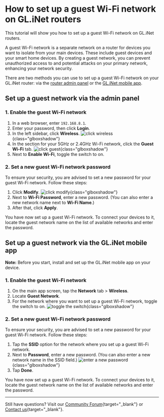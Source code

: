 # How to set up a guest Wi-Fi network on GL.iNet routers

This tutorial will show you how to set up a guest Wi-Fi network on GL.iNet routers. 

A guest Wi-Fi network is a separate network on a router for devices you want to isolate from your main devices. These include guest devices and your smart home devices. By creating a guest network, you can prevent unauthorized access to and potential attacks on your primary network, enhancing your network security. 

There are two methods you can use to set up a guest Wi-Fi network on your GL.iNet router: via the [router admin panel](#set-up-a-guest-network-via-the-admin-panel) or the [GL.iNet mobile app](#set-up-a-guest-network-via-the-glinet-mobile-app). 

## Set up a guest network via the admin panel 

### 1. Enable the guest Wi-Fi network

1. In a web browser, enter `192.168.8.1`. 
2. Enter your password, then click **Login**. 
3. In the left sidebar, click **Wireless**.
![click wireless](https://static.gl-inet.com/docs/router/en/4/tutorials/how_to_set_up_a_guest_network/click-wireless.jpeg){class="glboxshadow"}
4. In the section for your 5GHz or 2.4GHz Wi-Fi network, click the **Guest Wi-Fi** tab. 
![click guest](https://static.gl-inet.com/docs/router/en/4/tutorials/how_to_set_up_a_guest_network/click-guest-wifi.jpeg){class="glboxshadow"}
5. Next to **Enable Wi-Fi**, toggle the switch to on. 

### 2. Set a new guest Wi-Fi network password

To ensure your security, you are advised to set a new password for your guest Wi-Fi network. Follow these steps: 

1. Click **Modify**.
![click modify](https://static.gl-inet.com/docs/router/en/4/tutorials/how_to_set_up_a_guest_network/click-modify.jpeg){class="glboxshadow"}
2. Next to **Wi-Fi Password**, enter a new password. (You can also enter a new network name next to **Wi-Fi Name**.)
3. After that, click **Apply**.

You have now set up a guest Wi-Fi network. To connect your devices to it, locate the guest network name on the list of available networks and enter the password.  

## Set up a guest network via the GL.iNet mobile app

**Note:** Before you start, install and set up the GL.iNet mobile app on your device. 

### 1. Enable the guest Wi-Fi network

1. On the main app screen, tap the **Network** tab > **Wireless**.
2. Locate **Guest Network**. 
3. For the network where you want to set up a guest Wi-Fi network, toggle the switch to on. 
![toggle the switch](https://static.gl-inet.com/docs/router/en/4/tutorials/how_to_set_up_a_guest_network/toggle-on-guest-network.jpeg){class="glboxshadow"}

### 2. Set a new guest Wi-Fi network password

To ensure your security, you are advised to set a new password for your guest Wi-Fi network. Follow these steps: 

1. Tap the **SSID** option for the network where you set up a guest Wi-Fi network. 
2. Next to **Password**, enter a new password. (You can also enter a new network name in the SSID field.) 
![enter a new password](https://static.gl-inet.com/docs/router/en/4/tutorials/how_to_set_up_a_guest_network/tap-password.jpeg){class="glboxshadow"}
3. Tap **Done**.

You have now set up a guest Wi-Fi network. To connect your devices to it, locate the guest network name on the list of available networks and enter the password.  

---

Still have questions? Visit our [Community Forum](https://forum.gl-inet.com){target="_blank"} or [Contact us](https://www.gl-inet.com/contacts/){target="_blank"}.